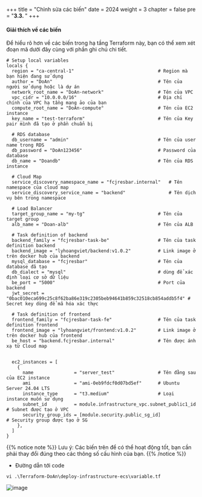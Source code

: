 +++
title = "Chỉnh sửa các biến"
date = 2024
weight = 3
chapter = false
pre = "<b>3.3. </b>"
+++

#### Giải thích về các biến

Để hiểu rõ hơn về các biến trong hạ tầng Terraform này, bạn có thể xem xét đoạn mã dưới đây cùng với phần ghi chú chi tiết.

```
# Setup local variables
locals {
  region = "ca-central-1"                               # Region mà bạn hiện đang sử dụng
  author = "DoAn"                                       # Tên của người sử dụng hoặc là dự án
  network_root_name = "DoAn-network"                    # Tên của VPC
  vpc_cidr = "10.0.0.0/16"                              # Địa chỉ chính của VPC hạ tầng mạng ảo của bạn
  compute_root_name = "DoAn-compute"                    # Tên của EC2 instance
  key_name = "test-terraform"                           # Tên của Key pair mình đã tạo ở phần chuẩn bị
  
  # RDS database
  db_username = "admin"                                 # Tên của user name trong RDS
  db_password = "DoAn123456"                            # Password của database
  db_name = "Doandb"                                    # Tên của RDS instance
  
  # Cloud Map
  service_discovery_namespace_name = "fcjresbar.internal"   # Tên namespace của cloud map
  service_discovery_service_name = "backend"                # Tên dịch vụ bên trong namespace
  
  # Load Balancer
  target_group_name = "my-tg"                           # Tên của target group
  alb_name = "Doan-alb"                                 # Tên của ALB
  
  # Task definition of backend
  backend_family = "fcjresbar-task-be"                  # Tên của task definition backend
  backend_image = "lyhoangviet/backend:v1.0.2"          # Link image ở trên docker hub của backend
  mysql_database = "fcjresbar"                          # Tên của database đã tạo
  db_dialect = "mysql"                                  # dùng để xác định loại cơ sở dữ liệu
  be_port = "5000"                                      # Port của backend
  jwt_secret = "0bac010eca699c25c8f62ba86e319c2305beb94641b859c32518cb854addb5f4" # Secret key dùng để mã hóa xác thực 

  # Task definition of frontend
  frontend_family = "fcjresbar-task-fe"                 # Tên của task definition frontend
  frontend_image = "lyhoangviet/frontend:v1.0.2"        # Link image ở trên docker hub của frontend
  be_host = "backend.fcjresbar.internal"                # Tên được ánh xạ từ Cloud map
  

  ec2_instances = [
    {
      name               = "server_test"                # Tên đằng sau của EC2 instance
      ami                = "ami-0eb9fdcf0d07bd5ef"      # Ubuntu Server 24.04 LTS
      instance_type      = "t3.medium"                  # Loại instance muốn sử dụng
      subnet_id          = module.infrastructure_vpc.subnet_public1_id    # Subnet được tạo ở VPC
      security_group_ids = [module.security.public_sg_id]                 # Security group được tạo ở SG
    },
  ]
}
```

{{% notice note %}}
Lưu ý: Các biến trên để có thể hoạt động tốt, bạn cần phải thay đổi đúng theo các thông số cấu hình của bạn.
{{% /notice %}}

- Đường dẫn tới code

```
vi .\Terraform-DoAn\deploy-infrastructure-ecs\variable.tf
```

![image](/images/3-terraform/3.3.1.png)
